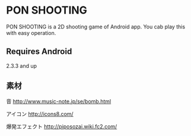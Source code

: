 # PON SHOOTING

PON SHOOTING is a 2D shooting game of Android app.
You cab play this with easy operation.


## Requires Android

2.3.3 and up


## 素材

音
http://www.music-note.jp/se/bomb.html

アイコン
http://icons8.com/

爆発エフェクト
http://piposozai.wiki.fc2.com/

